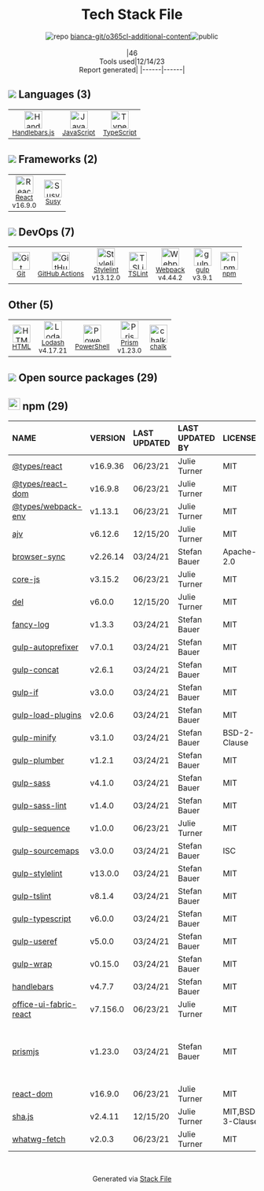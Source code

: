 <!--
&lt;--- Readme.md Snippet without images Start ---&gt;
## Tech Stack
bianca-git/o365cl-additional-content is built on the following main stack:

- [gulp](http://gulpjs.com/) – JS Build Tools / JS Task Runners
- [React](https://reactjs.org/) – Javascript UI Libraries
- [Handlebars.js](http://handlebarsjs.com/) – Templating Languages & Extensions
- [JavaScript](https://developer.mozilla.org/en-US/docs/Web/JavaScript) – Languages
- [TypeScript](http://www.typescriptlang.org) – Languages
- [Webpack](http://webpack.js.org) – JS Build Tools / JS Task Runners
- [Susy](http://susy.oddbird.net/) – Front-End Frameworks
- [Lodash](https://lodash.com) – Javascript Utilities & Libraries
- [PowerShell](https://docs.microsoft.com/en-us/powershell/) – Shells
- [Stylelint](http://stylelint.io/) – Code Review
- [TSLint](https://github.com/palantir/tslint) – Code Review
- [Prism](https://prismjs.com/) – Javascript Utilities & Libraries
- [GitHub Actions](https://github.com/features/actions) – Continuous Integration

Full tech stack [here](/techstack.md)

&lt;--- Readme.md Snippet without images End ---&gt;

&lt;--- Readme.md Snippet with images Start ---&gt;
## Tech Stack
bianca-git/o365cl-additional-content is built on the following main stack:

- <img width='25' height='25' src='https://img.stackshare.io/service/844/iruTC031.png' alt='gulp'/> [gulp](http://gulpjs.com/) – JS Build Tools / JS Task Runners
- <img width='25' height='25' src='https://img.stackshare.io/service/1020/OYIaJ1KK.png' alt='React'/> [React](https://reactjs.org/) – Javascript UI Libraries
- <img width='25' height='25' src='https://img.stackshare.io/service/1143/Handlebars.png' alt='Handlebars.js'/> [Handlebars.js](http://handlebarsjs.com/) – Templating Languages & Extensions
- <img width='25' height='25' src='https://img.stackshare.io/service/1209/javascript.jpeg' alt='JavaScript'/> [JavaScript](https://developer.mozilla.org/en-US/docs/Web/JavaScript) – Languages
- <img width='25' height='25' src='https://img.stackshare.io/service/1612/bynNY5dJ.jpg' alt='TypeScript'/> [TypeScript](http://www.typescriptlang.org) – Languages
- <img width='25' height='25' src='https://img.stackshare.io/service/1682/IMG_4636.PNG' alt='Webpack'/> [Webpack](http://webpack.js.org) – JS Build Tools / JS Task Runners
- <img width='25' height='25' src='https://img.stackshare.io/service/1854/New_Project__5_.png' alt='Susy'/> [Susy](http://susy.oddbird.net/) – Front-End Frameworks
- <img width='25' height='25' src='https://img.stackshare.io/service/2438/lodash.png' alt='Lodash'/> [Lodash](https://lodash.com) – Javascript Utilities & Libraries
- <img width='25' height='25' src='https://img.stackshare.io/service/3681/powershell-logo.png' alt='PowerShell'/> [PowerShell](https://docs.microsoft.com/en-us/powershell/) – Shells
- <img width='25' height='25' src='https://img.stackshare.io/service/5446/V9JsvPul_400x400.jpg' alt='Stylelint'/> [Stylelint](http://stylelint.io/) – Code Review
- <img width='25' height='25' src='https://img.stackshare.io/service/5561/303157.png' alt='TSLint'/> [TSLint](https://github.com/palantir/tslint) – Code Review
- <img width='25' height='25' src='https://img.stackshare.io/service/10010/Screen_Shot_2012-07-31_at_21.57.03__400x400.png' alt='Prism'/> [Prism](https://prismjs.com/) – Javascript Utilities & Libraries
- <img width='25' height='25' src='https://img.stackshare.io/service/11563/actions.png' alt='GitHub Actions'/> [GitHub Actions](https://github.com/features/actions) – Continuous Integration

Full tech stack [here](/techstack.md)

&lt;--- Readme.md Snippet with images End ---&gt;
-->
<div align="center">

# Tech Stack File
![](https://img.stackshare.io/repo.svg "repo") [bianca-git/o365cl-additional-content](https://github.com/bianca-git/o365cl-additional-content)![](https://img.stackshare.io/public_badge.svg "public")
<br/><br/>
|46<br/>Tools used|12/14/23 <br/>Report generated|
|------|------|
</div>

## <img src='https://img.stackshare.io/languages.svg'/> Languages (3)
<table><tr>
  <td align='center'>
  <img width='36' height='36' src='https://img.stackshare.io/service/1143/Handlebars.png' alt='Handlebars.js'>
  <br>
  <sub><a href="http://handlebarsjs.com/">Handlebars.js</a></sub>
  <br>
  <sub></sub>
</td>

<td align='center'>
  <img width='36' height='36' src='https://img.stackshare.io/service/1209/javascript.jpeg' alt='JavaScript'>
  <br>
  <sub><a href="https://developer.mozilla.org/en-US/docs/Web/JavaScript">JavaScript</a></sub>
  <br>
  <sub></sub>
</td>

<td align='center'>
  <img width='36' height='36' src='https://img.stackshare.io/service/1612/bynNY5dJ.jpg' alt='TypeScript'>
  <br>
  <sub><a href="http://www.typescriptlang.org">TypeScript</a></sub>
  <br>
  <sub></sub>
</td>

</tr>
</table>

## <img src='https://img.stackshare.io/frameworks.svg'/> Frameworks (2)
<table><tr>
  <td align='center'>
  <img width='36' height='36' src='https://img.stackshare.io/service/1020/OYIaJ1KK.png' alt='React'>
  <br>
  <sub><a href="https://reactjs.org/">React</a></sub>
  <br>
  <sub>v16.9.0</sub>
</td>

<td align='center'>
  <img width='36' height='36' src='https://img.stackshare.io/service/1854/New_Project__5_.png' alt='Susy'>
  <br>
  <sub><a href="http://susy.oddbird.net/">Susy</a></sub>
  <br>
  <sub></sub>
</td>

</tr>
</table>

## <img src='https://img.stackshare.io/devops.svg'/> DevOps (7)
<table><tr>
  <td align='center'>
  <img width='36' height='36' src='https://img.stackshare.io/service/1046/git.png' alt='Git'>
  <br>
  <sub><a href="http://git-scm.com/">Git</a></sub>
  <br>
  <sub></sub>
</td>

<td align='center'>
  <img width='36' height='36' src='https://img.stackshare.io/service/11563/actions.png' alt='GitHub Actions'>
  <br>
  <sub><a href="https://github.com/features/actions">GitHub Actions</a></sub>
  <br>
  <sub></sub>
</td>

<td align='center'>
  <img width='36' height='36' src='https://img.stackshare.io/service/5446/V9JsvPul_400x400.jpg' alt='Stylelint'>
  <br>
  <sub><a href="http://stylelint.io/">Stylelint</a></sub>
  <br>
  <sub>v13.12.0</sub>
</td>

<td align='center'>
  <img width='36' height='36' src='https://img.stackshare.io/service/5561/303157.png' alt='TSLint'>
  <br>
  <sub><a href="https://github.com/palantir/tslint">TSLint</a></sub>
  <br>
  <sub></sub>
</td>

<td align='center'>
  <img width='36' height='36' src='https://img.stackshare.io/service/1682/IMG_4636.PNG' alt='Webpack'>
  <br>
  <sub><a href="http://webpack.js.org">Webpack</a></sub>
  <br>
  <sub>v4.44.2</sub>
</td>

<td align='center'>
  <img width='36' height='36' src='https://img.stackshare.io/service/844/iruTC031.png' alt='gulp'>
  <br>
  <sub><a href="http://gulpjs.com/">gulp</a></sub>
  <br>
  <sub>v3.9.1</sub>
</td>

<td align='center'>
  <img width='36' height='36' src='https://img.stackshare.io/service/1120/lejvzrnlpb308aftn31u.png' alt='npm'>
  <br>
  <sub><a href="https://www.npmjs.com/">npm</a></sub>
  <br>
  <sub></sub>
</td>

</tr>
</table>

## Other (5)
<table><tr>
  <td align='center'>
  <img width='36' height='36' src='https://img.stackshare.io/service/2270/no-img-open-source.png' alt='HTML'>
  <br>
  <sub><a href="http://">HTML</a></sub>
  <br>
  <sub></sub>
</td>

<td align='center'>
  <img width='36' height='36' src='https://img.stackshare.io/service/2438/lodash.png' alt='Lodash'>
  <br>
  <sub><a href="https://lodash.com">Lodash</a></sub>
  <br>
  <sub>v4.17.21</sub>
</td>

<td align='center'>
  <img width='36' height='36' src='https://img.stackshare.io/service/3681/powershell-logo.png' alt='PowerShell'>
  <br>
  <sub><a href="https://docs.microsoft.com/en-us/powershell/">PowerShell</a></sub>
  <br>
  <sub></sub>
</td>

<td align='center'>
  <img width='36' height='36' src='https://img.stackshare.io/service/10010/Screen_Shot_2012-07-31_at_21.57.03__400x400.png' alt='Prism'>
  <br>
  <sub><a href="https://prismjs.com/">Prism</a></sub>
  <br>
  <sub>v1.23.0</sub>
</td>

<td align='center'>
  <img width='36' height='36' src='https://img.stackshare.io/service/8072/13122722.png' alt='chalk'>
  <br>
  <sub><a href="https://github.com/chalk/chalk">chalk</a></sub>
  <br>
  <sub></sub>
</td>

</tr>
</table>


## <img src='https://img.stackshare.io/group.svg' /> Open source packages (29)</h2>

## <img width='24' height='24' src='https://img.stackshare.io/service/1120/lejvzrnlpb308aftn31u.png'/> npm (29)

|NAME|VERSION|LAST UPDATED|LAST UPDATED BY|LICENSE|VULNERABILITIES|
|:------|:------|:------|:------|:------|:------|
|[@types/react](https://www.npmjs.com/@types/react)|v16.9.36|06/23/21|Julie Turner |MIT|N/A|
|[@types/react-dom](https://www.npmjs.com/@types/react-dom)|v16.9.8|06/23/21|Julie Turner |MIT|N/A|
|[@types/webpack-env](https://www.npmjs.com/@types/webpack-env)|v1.13.1|06/23/21|Julie Turner |MIT|N/A|
|[ajv](https://www.npmjs.com/ajv)|v6.12.6|12/15/20|Julie Turner |MIT|N/A|
|[browser-sync](https://www.npmjs.com/browser-sync)|v2.26.14|03/24/21|Stefan Bauer |Apache-2.0|N/A|
|[core-js](https://www.npmjs.com/core-js)|v3.15.2|06/23/21|Julie Turner |MIT|N/A|
|[del](https://www.npmjs.com/del)|v6.0.0|12/15/20|Julie Turner |MIT|N/A|
|[fancy-log](https://www.npmjs.com/fancy-log)|v1.3.3|03/24/21|Stefan Bauer |MIT|N/A|
|[gulp-autoprefixer](https://www.npmjs.com/gulp-autoprefixer)|v7.0.1|03/24/21|Stefan Bauer |MIT|N/A|
|[gulp-concat](https://www.npmjs.com/gulp-concat)|v2.6.1|03/24/21|Stefan Bauer |MIT|N/A|
|[gulp-if](https://www.npmjs.com/gulp-if)|v3.0.0|03/24/21|Stefan Bauer |MIT|N/A|
|[gulp-load-plugins](https://www.npmjs.com/gulp-load-plugins)|v2.0.6|03/24/21|Stefan Bauer |MIT|N/A|
|[gulp-minify](https://www.npmjs.com/gulp-minify)|v3.1.0|03/24/21|Stefan Bauer |BSD-2-Clause|N/A|
|[gulp-plumber](https://www.npmjs.com/gulp-plumber)|v1.2.1|03/24/21|Stefan Bauer |MIT|N/A|
|[gulp-sass](https://www.npmjs.com/gulp-sass)|v4.1.0|03/24/21|Stefan Bauer |MIT|N/A|
|[gulp-sass-lint](https://www.npmjs.com/gulp-sass-lint)|v1.4.0|03/24/21|Stefan Bauer |MIT|N/A|
|[gulp-sequence](https://www.npmjs.com/gulp-sequence)|v1.0.0|06/23/21|Julie Turner |MIT|N/A|
|[gulp-sourcemaps](https://www.npmjs.com/gulp-sourcemaps)|v3.0.0|03/24/21|Stefan Bauer |ISC|N/A|
|[gulp-stylelint](https://www.npmjs.com/gulp-stylelint)|v13.0.0|03/24/21|Stefan Bauer |MIT|N/A|
|[gulp-tslint](https://www.npmjs.com/gulp-tslint)|v8.1.4|03/24/21|Stefan Bauer |MIT|N/A|
|[gulp-typescript](https://www.npmjs.com/gulp-typescript)|v6.0.0|03/24/21|Stefan Bauer |MIT|N/A|
|[gulp-useref](https://www.npmjs.com/gulp-useref)|v5.0.0|03/24/21|Stefan Bauer |MIT|N/A|
|[gulp-wrap](https://www.npmjs.com/gulp-wrap)|v0.15.0|03/24/21|Stefan Bauer |MIT|N/A|
|[handlebars](https://www.npmjs.com/handlebars)|v4.7.7|03/24/21|Stefan Bauer |MIT|N/A|
|[office-ui-fabric-react](https://www.npmjs.com/office-ui-fabric-react)|v7.156.0|06/23/21|Julie Turner |MIT|N/A|
|[prismjs](https://www.npmjs.com/prismjs)|v1.23.0|03/24/21|Stefan Bauer |MIT|[CVE-2022-23647](https://github.com/advisories/GHSA-3949-f494-cm99) (High)<br/>[CVE-2021-32723](https://github.com/advisories/GHSA-gj77-59wh-66hg) (High)<br/>[CVE-2021-3801](https://github.com/advisories/GHSA-hqhp-5p83-hx96) (Moderate)|
|[react-dom](https://www.npmjs.com/react-dom)|v16.9.0|06/23/21|Julie Turner |MIT|N/A|
|[sha.js](https://www.npmjs.com/sha.js)|v2.4.11|12/15/20|Julie Turner |MIT,BSD-3-Clause|N/A|
|[whatwg-fetch](https://www.npmjs.com/whatwg-fetch)|v2.0.3|06/23/21|Julie Turner |MIT|N/A|

<br/>
<div align='center'>

Generated via [Stack File](https://github.com/marketplace/stack-file)
